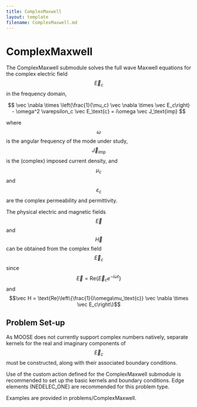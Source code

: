 ```yaml
---
title: ComplexMaxwell
layout: template
filename: ComplexMaxwell.md
---
```

# ComplexMaxwell

The ComplexMaxwell submodule solves the full wave Maxwell equations for the complex electric field $$\vec E_c$$ in the frequency domain,

$$
\vec \nabla \times \left(\frac{1}{\mu_c} \vec \nabla \times \vec E_c\right) - \omega^2 \varepsilon_c \vec E_\text{c} = i\omega \vec J_\text{imp}
$$

where $$\omega$$ is the angular frequency of the mode under study, $$\vec J_\text{imp}$$ is the (complex) imposed current density, and $$\mu_c$$ and $$\varepsilon_c$$ are the complex permeability and permittivity.

The physical electric and magnetic fields $$\vec E$$ and $$\vec H$$ can be obtained from the complex field $$\vec E_c$$ since $$\vec E = \text{Re}\left\{\vec E_c e^{-i \omega t}\right\}$$ and $$\vec H = \text{Re}\left\{\frac{1}{i\omega\mu_\text{c}} \vec \nabla \times \vec E_c\right\}$$

## Problem Set-up
As MOOSE does not currently support complex numbers natively, separate kernels for the real and imaginary components of $$\vec E_c$$ must be constructed, along with their associated boundary conditions.

Use of the custom action defined for the ComplexMaxwell submodule is recommended to set up the basic kernels and boundary conditions. Edge elements (NEDELEC_ONE) are recommended for this problem type.

Examples are provided in problems/ComplexMaxwell.